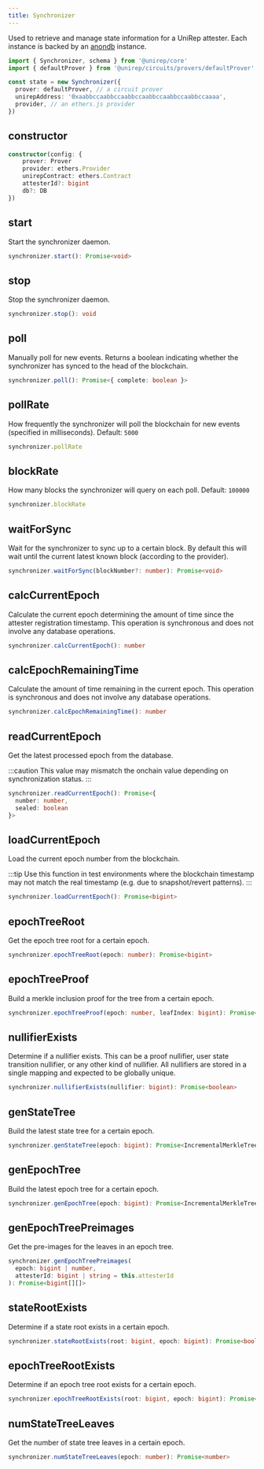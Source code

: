 ```yaml
---
title: Synchronizer
---
```


Used to retrieve and manage state information for a UniRep attester. Each instance is backed by an [anondb](https://github.com/vimwitch/anondb) instance.

```ts
import { Synchronizer, schema } from '@unirep/core'
import { defaultProver } from '@unirep/circuits/provers/defaultProver'

const state = new Synchronizer({
  prover: defaultProver, // a circuit prover
  unirepAddress: '0xaabbccaabbccaabbccaabbccaabbccaabbccaaaa',
  provider, // an ethers.js provider
})
```

## constructor

```ts
constructor(config: {
    prover: Prover
    provider: ethers.Provider
    unirepContract: ethers.Contract
    attesterId?: bigint
    db?: DB
})
```

## start

Start the synchronizer daemon.

```ts
synchronizer.start(): Promise<void>
```

## stop

Stop the synchronizer daemon.

```ts
synchronizer.stop(): void
```

## poll

Manually poll for new events. Returns a boolean indicating whether the synchronizer has synced to the head of the blockchain.

```ts
synchronizer.poll(): Promise<{ complete: boolean }>
```

## pollRate

How frequently the synchronizer will poll the blockchain for new events (specified in milliseconds). Default: `5000`

```ts
synchronizer.pollRate
```

## blockRate

How many blocks the synchronizer will query on each poll. Default: `100000`

```ts
synchronizer.blockRate
```

## waitForSync

Wait for the synchronizer to sync up to a certain block. By default this will wait until the current latest known block (according to the provider).

```ts
synchronizer.waitForSync(blockNumber?: number): Promise<void>
```

## calcCurrentEpoch

Calculate the current epoch determining the amount of time since the attester registration timestamp. This operation is synchronous and does not involve any database operations.

```ts
synchronizer.calcCurrentEpoch(): number
```

## calcEpochRemainingTime

Calculate the amount of time remaining in the current epoch. This operation is synchronous and does not involve any database operations.

```ts
synchronizer.calcEpochRemainingTime(): number
```

## readCurrentEpoch

Get the latest processed epoch from the database.

:::caution
This value may mismatch the onchain value depending on synchronization status.
:::

```ts
synchronizer.readCurrentEpoch(): Promise<{
  number: number,
  sealed: boolean
}>
```

## loadCurrentEpoch

Load the current epoch number from the blockchain.

:::tip
Use this function in test environments where the blockchain timestamp may not match the real timestamp (e.g. due to snapshot/revert patterns).
:::

```ts
synchronizer.loadCurrentEpoch(): Promise<bigint>
```

## epochTreeRoot

Get the epoch tree root for a certain epoch.

```ts
synchronizer.epochTreeRoot(epoch: number): Promise<bigint>
```

## epochTreeProof

Build a merkle inclusion proof for the tree from a certain epoch.

```ts
synchronizer.epochTreeProof(epoch: number, leafIndex: bigint): Promise<bigint[]>
```

## nullifierExists

Determine if a nullifier exists. This can be a proof nullifier, user state transition nullifier, or any other kind of nullifier. All nullifiers are stored in a single mapping and expected to be globally unique.

```ts
synchronizer.nullifierExists(nullifier: bigint): Promise<boolean>
```

## genStateTree

Build the latest state tree for a certain epoch.

```ts
synchronizer.genStateTree(epoch: bigint): Promise<IncrementalMerkleTree>
```

## genEpochTree

Build the latest epoch tree for a certain epoch.

```ts
synchronizer.genEpochTree(epoch: bigint): Promise<IncrementalMerkleTree>
```

## genEpochTreePreimages

Get the pre-images for the leaves in an epoch tree.

```ts
synchronizer.genEpochTreePreimages(
  epoch: bigint | number,
  attesterId: bigint | string = this.attesterId
): Promise<bigint[][]>
```

## stateRootExists

Determine if a state root exists in a certain epoch.

```ts
synchronizer.stateRootExists(root: bigint, epoch: bigint): Promise<boolean>
```

## epochTreeRootExists

Determine if an epoch tree root exists for a certain epoch.

```ts
synchronizer.epochTreeRootExists(root: bigint, epoch: bigint): Promise<boolean>
```

## numStateTreeLeaves

Get the number of state tree leaves in a certain epoch.

```ts
synchronizer.numStateTreeLeaves(epoch: number): Promise<number>
```
